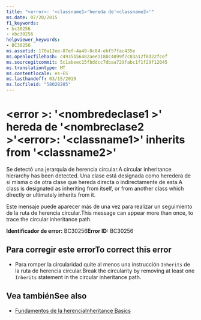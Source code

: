 ```yaml
---
title: "<error>: '<classname1>'hereda de'<classname2>'"
ms.date: 07/20/2015
f1_keywords:
- bc30256
- vbc30256
helpviewer_keywords:
- BC30256
ms.assetid: 170a12ee-87ef-4a49-8c84-ebf57fac435e
ms.openlocfilehash: c4935b56482aee1180c4899f7c83a12f8d22fcef
ms.sourcegitcommit: 5c1abeec15fbddcc7dbaa729fabc1f1f29f12045
ms.translationtype: MT
ms.contentlocale: es-ES
ms.lasthandoff: 03/15/2019
ms.locfileid: "58028285"
---
```

# <a name="error-classname1-inherits-from-classname2"></a><span data-ttu-id="51a2d-102">\<error >: '\<nombredeclase1 >' hereda de '\<nombreclase2 >'</span><span class="sxs-lookup"><span data-stu-id="51a2d-102">\<error>: '\<classname1>' inherits from '\<classname2>'</span></span>
<span data-ttu-id="51a2d-103">Se detectó una jerarquía de herencia circular.</span><span class="sxs-lookup"><span data-stu-id="51a2d-103">A circular inheritance hierarchy has been detected.</span></span> <span data-ttu-id="51a2d-104">Una clase está designada como heredera de sí misma o de otra clase que hereda directa o indirectamente de esta.</span><span class="sxs-lookup"><span data-stu-id="51a2d-104">A class is designated as inheriting from itself, or from another class which directly or ultimately inherits from it.</span></span>  
  
 <span data-ttu-id="51a2d-105">Este mensaje puede aparecer más de una vez para realizar un seguimiento de la ruta de herencia circular.</span><span class="sxs-lookup"><span data-stu-id="51a2d-105">This message can appear more than once, to trace the circular inheritance path.</span></span>  
  
 <span data-ttu-id="51a2d-106">**Identificador de error:** BC30256</span><span class="sxs-lookup"><span data-stu-id="51a2d-106">**Error ID:** BC30256</span></span>  
  
## <a name="to-correct-this-error"></a><span data-ttu-id="51a2d-107">Para corregir este error</span><span class="sxs-lookup"><span data-stu-id="51a2d-107">To correct this error</span></span>  
  
-   <span data-ttu-id="51a2d-108">Para romper la circularidad quite al menos una instrucción `Inherits` de la ruta de herencia circular.</span><span class="sxs-lookup"><span data-stu-id="51a2d-108">Break the circularity by removing at least one `Inherits` statement in the circular inheritance path.</span></span>  
  
## <a name="see-also"></a><span data-ttu-id="51a2d-109">Vea también</span><span class="sxs-lookup"><span data-stu-id="51a2d-109">See also</span></span>

- [<span data-ttu-id="51a2d-110">Fundamentos de la herencia</span><span class="sxs-lookup"><span data-stu-id="51a2d-110">Inheritance Basics</span></span>](../../visual-basic/programming-guide/language-features/objects-and-classes/inheritance-basics.md)
